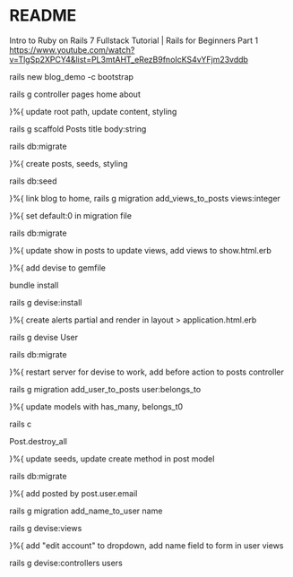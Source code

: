 # README

Intro to Ruby on Rails 7 Fullstack Tutorial | Rails for Beginners Part 1
https://www.youtube.com/watch?v=TlgSp2XPCY4&list=PL3mtAHT_eRezB9fnoIcKS4vYFjm23vddb

rails new blog_demo -c bootstrap

rails g controller pages home about 

}%{ update root path, update content, styling

rails g scaffold Posts title body:string

rails db:migrate

}%{ create posts, seeds, styling

rails db:seed

}%{ link blog to home, 
rails g migration add_views_to_posts views:integer

}%{ set default:0 in migration file

rails db:migrate

}%{ update show in posts to update views, add views to show.html.erb 

}%{ add devise to gemfile

bundle install

rails g devise:install

}%{ create alerts partial and render in layout > application.html.erb

rails g devise User

rails db:migrate

}%{ restart server for devise to work, add before action to posts controller

rails g migration add_user_to_posts user:belongs_to

}%{ update models with has_many, belongs_t0

rails c

Post.destroy_all

}%{ update seeds, update create  method in post model

rails db:migrate

}%{ add posted by post.user.email

rails g migration add_name_to_user name

rails g devise:views

}%{ add "edit account" to dropdown, add name field to form in user views

rails g devise:controllers users

